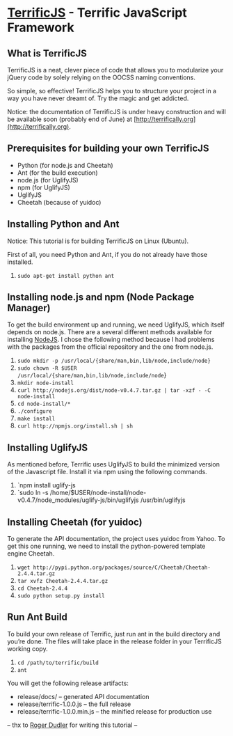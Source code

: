 [TerrificJS](http://terrifically.org) - Terrific JavaScript Framework
=====================================================================

What is TerrificJS
------------------

TerrificJS is a neat, clever piece of code that allows you to modularize your jQuery code by solely relying on the OOCSS naming conventions.

So simple, so effective! TerrificJS helps you to structure your project in a way you have never dreamt of. Try the magic and get addicted.

Notice: the documentation of TerrificJS is under heavy construction and will be available soon (probably end of June) at [http://terrifically.org](http://terrifically.org).


Prerequisites for building your own TerrificJS
----------------------------------------------

* Python (for node.js and Cheetah)
* Ant (for the build execution)
* node.js (for UglifyJS)
* npm (for UglifyJS)
* UglifyJS
* Cheetah (because of yuidoc)


Installing Python and Ant
--------------------------

Notice: This tutorial is for building TerrificJS on Linux (Ubuntu).

First of all, you need Python and Ant, if you do not already have those installed.

1. `sudo apt-get install python ant`


Installing node.js and npm (Node Package Manager)
-------------------------------------------------

To get the build environment up and running, we need UglifyJS, which itself depends on node.js. There are a several different methods available for installing [NodeJS](http://nodejs.org/). I chose the following method because I had problems with the packages from the official repository and the one from node.js.

1. `sudo mkdir -p /usr/local/{share/man,bin,lib/node,include/node}`
2. `sudo chown -R $USER /usr/local/{share/man,bin,lib/node,include/node`}
3. `mkdir node-install`
4. `curl http://nodejs.org/dist/node-v0.4.7.tar.gz | tar -xzf - -C node-install`
5. `cd node-install/*`
6. `./configure`
7. `make install`
8. `curl http://npmjs.org/install.sh | sh`


Installing UglifyJS
-------------------

As mentioned before, Terrific uses UglifyJS to build the minimized version of the Javascript file. Install it via npm using the following commands.

1. `npm install uglify-js
2. `sudo ln -s /home/$USER/node-install/node-v0.4.7/node_modules/uglify-js/bin/uglifyjs /usr/bin/uglifyjs


Installing Cheetah (for yuidoc)
-------------------------------

To generate the API documentation, the project uses yuidoc from Yahoo. To get this one running, we need to install the python-powered template engine Cheetah.

1. `wget http://pypi.python.org/packages/source/C/Cheetah/Cheetah-2.4.4.tar.gz`
2. `tar xvfz Cheetah-2.4.4.tar.gz`
3. `cd Cheetah-2.4.4`
4. `sudo python setup.py install`


Run Ant Build
-------------

To build your own release of Terrific, just run ant in the build directory and you’re done. The files will take place in the release folder in your TerrificJS working copy.

1. `cd /path/to/terrific/build`
2. `ant`


You will get the following release artifacts:

* release/docs/ – generated API documentation
* release/terrific-1.0.0.js – the full release
* release/terrific-1.0.0.min.js – the minified release for production use

– thx to [Roger Dudler](https://github.com/rogerdudler) for writing this tutorial –
